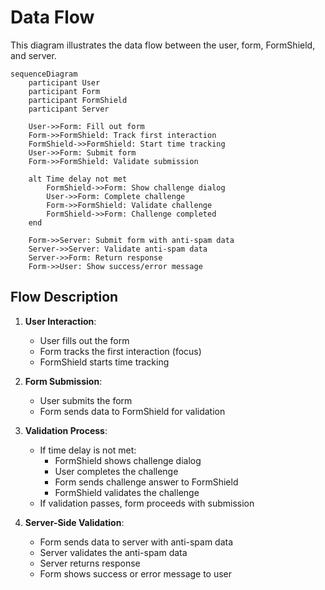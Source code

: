 # Data Flow

This diagram illustrates the data flow between the user, form, FormShield, and server.

```mermaid
sequenceDiagram
    participant User
    participant Form
    participant FormShield
    participant Server

    User->>Form: Fill out form
    Form->>FormShield: Track first interaction
    FormShield->>FormShield: Start time tracking
    User->>Form: Submit form
    Form->>FormShield: Validate submission

    alt Time delay not met
        FormShield->>Form: Show challenge dialog
        User->>Form: Complete challenge
        Form->>FormShield: Validate challenge
        FormShield->>Form: Challenge completed
    end

    Form->>Server: Submit form with anti-spam data
    Server->>Server: Validate anti-spam data
    Server->>Form: Return response
    Form->>User: Show success/error message
```

## Flow Description

1. **User Interaction**:

    - User fills out the form
    - Form tracks the first interaction (focus)
    - FormShield starts time tracking

2. **Form Submission**:

    - User submits the form
    - Form sends data to FormShield for validation

3. **Validation Process**:

    - If time delay is not met:
        - FormShield shows challenge dialog
        - User completes the challenge
        - Form sends challenge answer to FormShield
        - FormShield validates the challenge
    - If validation passes, form proceeds with submission

4. **Server-Side Validation**:
    - Form sends data to server with anti-spam data
    - Server validates the anti-spam data
    - Server returns response
    - Form shows success or error message to user
